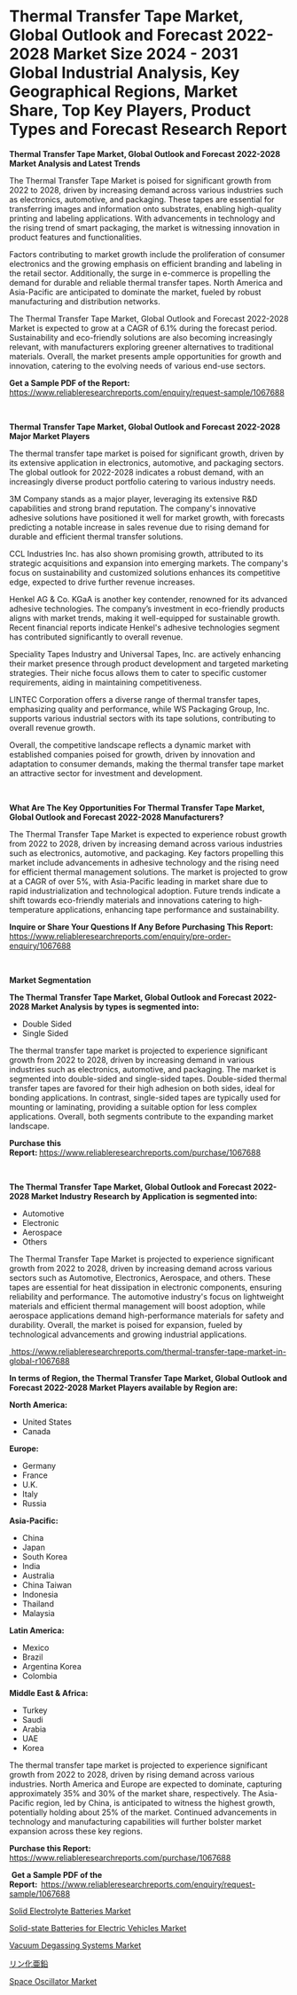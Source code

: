 <p><h1>Thermal Transfer Tape Market, Global Outlook and Forecast 2022-2028 Market Size 2024 - 2031 Global Industrial Analysis, Key Geographical Regions, Market Share, Top Key Players, Product Types and Forecast Research Report</h1></p><p><strong>Thermal Transfer Tape Market, Global Outlook and Forecast 2022-2028 Market Analysis and Latest Trends</strong></p>
<p><p>The Thermal Transfer Tape Market is poised for significant growth from 2022 to 2028, driven by increasing demand across various industries such as electronics, automotive, and packaging. These tapes are essential for transferring images and information onto substrates, enabling high-quality printing and labeling applications. With advancements in technology and the rising trend of smart packaging, the market is witnessing innovation in product features and functionalities.</p><p>Factors contributing to market growth include the proliferation of consumer electronics and the growing emphasis on efficient branding and labeling in the retail sector. Additionally, the surge in e-commerce is propelling the demand for durable and reliable thermal transfer tapes. North America and Asia-Pacific are anticipated to dominate the market, fueled by robust manufacturing and distribution networks.</p><p>The Thermal Transfer Tape Market, Global Outlook and Forecast 2022-2028 Market is expected to grow at a CAGR of 6.1% during the forecast period. Sustainability and eco-friendly solutions are also becoming increasingly relevant, with manufacturers exploring greener alternatives to traditional materials. Overall, the market presents ample opportunities for growth and innovation, catering to the evolving needs of various end-use sectors.</p></p>
<p><strong>Get a Sample PDF of the Report:&nbsp;</strong> <a href="https://www.reliableresearchreports.com/enquiry/request-sample/1067688">https://www.reliableresearchreports.com/enquiry/request-sample/1067688</a></p>
<p>&nbsp;</p>
<p><strong>Thermal Transfer Tape Market, Global Outlook and Forecast 2022-2028 Major Market Players</strong></p>
<p><p>The thermal transfer tape market is poised for significant growth, driven by its extensive application in electronics, automotive, and packaging sectors. The global outlook for 2022-2028 indicates a robust demand, with an increasingly diverse product portfolio catering to various industry needs.</p><p>3M Company stands as a major player, leveraging its extensive R&D capabilities and strong brand reputation. The company's innovative adhesive solutions have positioned it well for market growth, with forecasts predicting a notable increase in sales revenue due to rising demand for durable and efficient thermal transfer solutions.</p><p>CCL Industries Inc. has also shown promising growth, attributed to its strategic acquisitions and expansion into emerging markets. The company's focus on sustainability and customized solutions enhances its competitive edge, expected to drive further revenue increases.</p><p>Henkel AG & Co. KGaA is another key contender, renowned for its advanced adhesive technologies. The company’s investment in eco-friendly products aligns with market trends, making it well-equipped for sustainable growth. Recent financial reports indicate Henkel's adhesive technologies segment has contributed significantly to overall revenue.</p><p>Speciality Tapes Industry and Universal Tapes, Inc. are actively enhancing their market presence through product development and targeted marketing strategies. Their niche focus allows them to cater to specific customer requirements, aiding in maintaining competitiveness.</p><p>LINTEC Corporation offers a diverse range of thermal transfer tapes, emphasizing quality and performance, while WS Packaging Group, Inc. supports various industrial sectors with its tape solutions, contributing to overall revenue growth.</p><p>Overall, the competitive landscape reflects a dynamic market with established companies poised for growth, driven by innovation and adaptation to consumer demands, making the thermal transfer tape market an attractive sector for investment and development.</p></p>
<p>&nbsp;</p>
<p><strong>What Are The Key Opportunities For Thermal Transfer Tape Market, Global Outlook and Forecast 2022-2028 Manufacturers?</strong></p>
<p><p>The Thermal Transfer Tape Market is expected to experience robust growth from 2022 to 2028, driven by increasing demand across various industries such as electronics, automotive, and packaging. Key factors propelling this market include advancements in adhesive technology and the rising need for efficient thermal management solutions. The market is projected to grow at a CAGR of over 5%, with Asia-Pacific leading in market share due to rapid industrialization and technological adoption. Future trends indicate a shift towards eco-friendly materials and innovations catering to high-temperature applications, enhancing tape performance and sustainability.</p></p>
<p><strong>Inquire or Share Your Questions If Any Before Purchasing This Report:</strong> <a href="https://www.reliableresearchreports.com/enquiry/pre-order-enquiry/1067688">https://www.reliableresearchreports.com/enquiry/pre-order-enquiry/1067688</a></p>
<p>&nbsp;</p>
<p><strong>Market Segmentation</strong></p>
<p><strong>The Thermal Transfer Tape Market, Global Outlook and Forecast 2022-2028 Market Analysis by types is segmented into:</strong></p>
<p><ul><li>Double Sided</li><li>Single Sided</li></ul></p>
<p><p>The thermal transfer tape market is projected to experience significant growth from 2022 to 2028, driven by increasing demand in various industries such as electronics, automotive, and packaging. The market is segmented into double-sided and single-sided tapes. Double-sided thermal transfer tapes are favored for their high adhesion on both sides, ideal for bonding applications. In contrast, single-sided tapes are typically used for mounting or laminating, providing a suitable option for less complex applications. Overall, both segments contribute to the expanding market landscape.</p></p>
<p><strong>Purchase this Report:&nbsp;</strong><a href="https://www.reliableresearchreports.com/purchase/1067688">https://www.reliableresearchreports.com/purchase/1067688</a></p>
<p>&nbsp;</p>
<p><strong>The Thermal Transfer Tape Market, Global Outlook and Forecast 2022-2028 Market Industry Research by Application is segmented into:</strong></p>
<p><ul><li>Automotive</li><li>Electronic</li><li>Aerospace</li><li>Others</li></ul></p>
<p><p>The Thermal Transfer Tape Market is projected to experience significant growth from 2022 to 2028, driven by increasing demand across various sectors such as Automotive, Electronics, Aerospace, and others. These tapes are essential for heat dissipation in electronic components, ensuring reliability and performance. The automotive industry's focus on lightweight materials and efficient thermal management will boost adoption, while aerospace applications demand high-performance materials for safety and durability. Overall, the market is poised for expansion, fueled by technological advancements and growing industrial applications.</p></p>
<p><a href="https://www.reliableresearchreports.com/thermal-transfer-tape-market-in-global-r1067688">&nbsp;https://www.reliableresearchreports.com/thermal-transfer-tape-market-in-global-r1067688</a></p>
<p><strong>In terms of Region, the Thermal Transfer Tape Market, Global Outlook and Forecast 2022-2028 Market Players available by Region are:</strong></p>
<p>
    <p> <strong> North America: </strong>
        <ul>
            <li>United States</li>
            <li>Canada</li>
        </ul>
        </p> 
    <p> <strong> Europe: </strong>
        <ul>
            <li>Germany</li>
            <li>France</li>
            <li>U.K.</li>
            <li>Italy</li>
            <li>Russia</li>
        </ul>
        </p> 
    <p> <strong> Asia-Pacific: </strong>
        <ul>
            <li>China</li>
            <li>Japan</li>
            <li>South Korea</li>
            <li>India</li>
            <li>Australia</li>
            <li>China Taiwan</li>
            <li>Indonesia</li>
            <li>Thailand</li>
            <li>Malaysia</li>
        </ul>
        </p> 
    <p> <strong> Latin America: </strong>
        <ul>
            <li>Mexico</li>
            <li>Brazil</li>
            <li>Argentina Korea</li>
            <li>Colombia</li>
        </ul>
        </p> 
    <p> <strong> Middle East & Africa: </strong>
        <ul>
            <li>Turkey</li>
            <li>Saudi</li>
            <li>Arabia</li>
            <li>UAE</li>
            <li>Korea</li>
        </ul>
    </p>
    </p>
<p><p>The thermal transfer tape market is projected to experience significant growth from 2022 to 2028, driven by rising demand across various industries. North America and Europe are expected to dominate, capturing approximately 35% and 30% of the market share, respectively. The Asia-Pacific region, led by China, is anticipated to witness the highest growth, potentially holding about 25% of the market. Continued advancements in technology and manufacturing capabilities will further bolster market expansion across these key regions.</p></p>
<p><strong>Purchase this Report: </strong><a href="https://www.reliableresearchreports.com/purchase/1067688">https://www.reliableresearchreports.com/purchase/1067688</a></p>
<p>&nbsp;<strong>Get a Sample PDF of the Report:&nbsp;&nbsp;</strong><a href="https://www.reliableresearchreports.com/enquiry/request-sample/1067688">https://www.reliableresearchreports.com/enquiry/request-sample/1067688</a></p>
<p><strong></strong></p>
<p><p><a href="https://issuu.com/reportprime-2/docs/solid-electrolyte-batteries-market-_f7b0be4bbd8bb6">Solid Electrolyte Batteries Market</a></p><p><a href="https://issuu.com/reportprime-2/docs/solid-state-batteries-for-electric-_c844414b80b6b4">Solid-state Batteries for Electric Vehicles Market</a></p><p><a href="https://www.linkedin.com/pulse/exploring-vacuum-degassing-systems-market-dynamics-global-86utc?trackingId=0SWr%2B0oCTIOG3jYn4sMm7A%3D%3D">Vacuum Degassing Systems Market</a></p><p><a href="https://medium.com/@verniebarton2023/%E4%BA%9C%E9%89%9B%E3%83%AA%E3%83%B3%E5%8C%96%E7%89%A9%E5%B8%82%E5%A0%B4%E4%BA%88%E6%B8%AC-2024%E5%B9%B4%E3%81%8B%E3%82%892031%E5%B9%B4%E3%81%BE%E3%81%A7%E3%81%AE%E4%B8%96%E7%95%8C%E5%B8%82%E5%A0%B4%E5%8B%95%E5%90%91%E3%81%A8%E5%88%86%E6%9E%90%E3%81%AF184%E3%83%9A%E3%83%BC%E3%82%B8%E3%81%AB%E6%8E%B2%E8%BC%89%E3%81%95%E3%82%8C%E3%81%A6%E3%81%84%E3%81%BE%E3%81%99-980ff0e8dad3">リン化亜鉛</a></p><p><a href="https://medium.com/@caylawisoky8698/global-space-oscillator-market-trends-insights-into-growth-opportunities-and-challenges-forecasted-dc8ab5c51744">Space Oscillator Market</a></p></p>